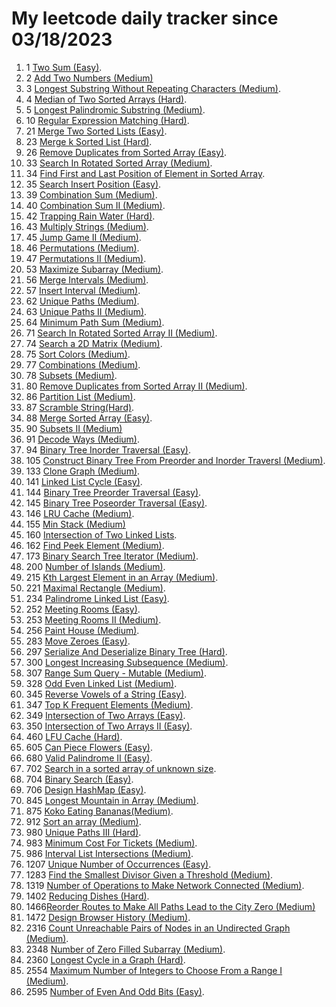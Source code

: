 # My leetcode daily tracker since 03/18/2023
1. 1 [Two Sum (Easy)](https://github.com/calebhuangsea/Leetcode/tree/main/leetcode/src/E1TwoSum).
2. 2 [Add Two Numbers (Medium)](https://github.com/calebhuangsea/Leetcode/tree/main/leetcode/src/M2AddTwoNumbers)
3. 3 [Longest Substring Without Repeating Characters (Medium)](https://github.com/calebhuangsea/Leetcode/tree/main/leetcode/src/M3LongestSubstringWithoutRepeatingCharacters).
4. 4 [Median of Two Sorted Arrays (Hard)](https://github.com/calebhuangsea/Leetcode/tree/main/leetcode/src/H4MedianOfTwoSortedArrays).
5. 5 [Longest Palindromic Substring (Medium)](https://github.com/calebhuangsea/Leetcode/tree/main/leetcode/src/M5LongestPalindromicSubstring).
6. 10 [Regular Expression Matching (Hard)](https://github.com/calebhuangsea/Leetcode/tree/main/leetcode/src/H10RegularExpressionMatching).
7. 21 [Merge Two Sorted Lists (Easy)](https://github.com/calebhuangsea/Leetcode/tree/main/leetcode/src/E21MergeTwoSortedLists).
8. 23 [Merge k Sorted List (Hard)](https://github.com/calebhuangsea/Leetcode/tree/main/leetcode/src/H23MergeKSortedLists).
9. 26 [Remove Duplicates from Sorted Array (Easy)](https://github.com/calebhuangsea/Leetcode/tree/main/leetcode/src/E26RemoveDuplicatesFromSortedArray).
10. 33 [Search In Rotated Sorted Array (Medium)](https://github.com/calebhuangsea/Leetcode/tree/main/leetcode/src/M33SearchInRotatedSortedArray).
11. 34 [Find First and Last Position of Element in Sorted Array](https://github.com/calebhuangsea/Leetcode/tree/main/leetcode/src/M34FindFirstAndLastPostionOfElementInSortedArray).
12. 35 [Search Insert Position (Easy)](https://github.com/calebhuangsea/Leetcode/tree/main/leetcode/src/E35SearchInsertPosition).
13. 39 [Combination Sum (Medium)](https://github.com/calebhuangsea/Leetcode/tree/main/leetcode/src/M39CombinationSum).
14. 40 [Combination Sum II (Medium)](https://github.com/calebhuangsea/Leetcode/tree/main/leetcode/src/M40CombinationSumII).
15. 42 [Trapping Rain Water (Hard)](https://github.com/calebhuangsea/Leetcode/tree/main/leetcode/src/H42TrappingRainWater).
16. 43 [Multiply Strings (Medium)](https://github.com/calebhuangsea/Leetcode/tree/main/leetcode/src/M43MultiplyStrings).
17. 45 [Jump Game II (Medium)](https://github.com/calebhuangsea/Leetcode/tree/main/leetcode/src/M45JumpGameII).
18. 46 [Permutations (Medium)](https://github.com/calebhuangsea/Leetcode/tree/main/leetcode/src/M46Permutations).
19. 47 [Permutations II (Medium)](https://github.com/calebhuangsea/Leetcode/tree/main/leetcode/src/M47PermutationsII).
20. 53 [Maximize Subarray (Medium)](https://github.com/calebhuangsea/Leetcode/tree/main/leetcode/src/M53MaximumSubarray).
21. 56 [Merge Intervals (Medium)](https://github.com/calebhuangsea/Leetcode/tree/main/leetcode/src/M56MergeIntervals).
22. 57 [Insert Interval (Medium)](https://github.com/calebhuangsea/Leetcode/tree/main/leetcode/src/M57InsertInterval).
23. 62 [Unique Paths (Medium)](https://github.com/calebhuangsea/Leetcode/tree/main/leetcode/src/M62UniquePaths).
24. 63 [Unique Paths II (Medium)](https://github.com/calebhuangsea/Leetcode/tree/main/leetcode/src/M63UniquePathsII).
25. 64 [Minimum Path Sum (Medium)](https://github.com/calebhuangsea/Leetcode/tree/main/leetcode/src/M64MinimumPathSum).
26. 71 [Search In Rotated Sorted Array II (Medium)](https://github.com/calebhuangsea/Leetcode/tree/main/leetcode/src/M71SearchInRotatedSortedArrayII).
27. 74 [Search a 2D Matrix (Medium)](https://github.com/calebhuangsea/Leetcode/tree/main/leetcode/src/M74SearchA2DMatrix).
28. 75 [Sort Colors (Medium)](https://github.com/calebhuangsea/Leetcode/tree/main/leetcode/src/M75SortColors).
29. 77 [Combinations (Medium)](https://github.com/calebhuangsea/Leetcode/tree/main/leetcode/src/M77Combinations).
30. 78 [Subsets (Medium)](https://github.com/calebhuangsea/Leetcode/tree/main/leetcode/src/M78Subsets).
31. 80 [Remove Duplicates from Sorted Array II (Medium)](https://github.com/calebhuangsea/Leetcode/tree/main/leetcode/src/M80RemoveDuplicatedFromSortedArrayII).
32. 86 [Partition List (Medium)](https://github.com/calebhuangsea/Leetcode/tree/main/leetcode/src/MPartitionList).
33. 87 [Scramble String(Hard)](https://github.com/calebhuangsea/Leetcode/tree/main/leetcode/src/H87ScrambleString).
34. 88 [Merge Sorted Array (Easy)](https://github.com/calebhuangsea/Leetcode/tree/main/leetcode/src/E88MergeSodtedArray).
35. 90 [Subsets II (Medium)](https://github.com/calebhuangsea/Leetcode/tree/main/leetcode/src/M90SubsetsII)
36. 91 [Decode Ways (Medium)](https://github.com/calebhuangsea/Leetcode/tree/main/leetcode/src/M91DecodeWays).
37. 94 [Binary Tree Inorder Traversal (Easy)](https://github.com/calebhuangsea/Leetcode/tree/main/leetcode/src/E94BinaryTreeInorderTraversal).
38. 105 [Construct Binary Tree From Preorder and Inorder Traversl (Medium)](https://github.com/calebhuangsea/Leetcode/tree/main/leetcode/src/M105ConstructBinaryTreeFromPreorderAndInorderTraversal).
39. 133 [Clone Graph (Medium)](https://github.com/calebhuangsea/Leetcode/tree/main/leetcode/src/M133CloneGraph).
40. 141 [Linked List Cycle (Easy)](https://github.com/calebhuangsea/Leetcode/tree/main/leetcode/src/E141LinkedListCycle).
41. 144 [Binary Tree Preorder Traversal (Easy)](https://github.com/calebhuangsea/Leetcode/tree/main/leetcode/src/E144BinaryTreePreorderTraversal).
42. 145 [Binary Tree Poseorder Traversal (Easy)](https://github.com/calebhuangsea/Leetcode/tree/main/leetcode/src/E145BinaryTreePostorderTraversal).
43. 146 [LRU Cache (Medium)](https://github.com/calebhuangsea/Leetcode/tree/main/leetcode/src/MLRUCache).
44. 155 [Min Stack (Medium)](https://github.com/calebhuangsea/Leetcode/tree/main/leetcode/src/M155MinStack)
45. 160 [Intersection of Two Linked Lists](https://github.com/calebhuangsea/Leetcode/tree/main/leetcode/src/E160IntersectionOfTwoLinkedLists).
46. 162 [Find Peek Element (Medium)](https://github.com/calebhuangsea/Leetcode/tree/main/leetcode/src/M162FindPeekElement).
47. 173 [Binary Search Tree Iterator (Medium)](https://github.com/calebhuangsea/Leetcode/tree/main/leetcode/src/M173BinarySearchTreeIterator).
48. 200 [Number of Islands (Medium)](https://github.com/calebhuangsea/Leetcode/tree/main/leetcode/src/M200NumberOfIslands).
49. 215 [Kth Largest Element in an Array (Medium)](https://github.com/calebhuangsea/Leetcode/tree/main/leetcode/src/M215KthLargestElementInAnArray).
50. 221 [Maximal Rectangle (Medium)](https://github.com/calebhuangsea/Leetcode/tree/main/leetcode/src/M221MaximalRectangle).
51. 234 [Palindrome Linked List (Easy)](https://github.com/calebhuangsea/Leetcode/tree/main/leetcode/src/E234PalindromeLinkedList).
52. 252 [Meeting Rooms (Easy)](https://github.com/calebhuangsea/Leetcode/tree/main/leetcode/src/E252MeetingRooms).
53. 253 [Meeting Rooms II (Medium)](https://github.com/calebhuangsea/Leetcode/tree/main/leetcode/src/M253MeetingRoomsII).
54. 256 [Paint House (Medium)](https://github.com/calebhuangsea/Leetcode/tree/main/leetcode/src/M256PaintHouse).
55. 283 [Move Zeroes (Easy)](https://github.com/calebhuangsea/Leetcode/tree/main/leetcode/src/E283MoveZeros).
56. 297 [Serialize And Deserialize Binary Tree (Hard)](https://github.com/calebhuangsea/Leetcode/tree/main/leetcode/src/H297SerializeAndDeserializeBinaryTree).
57. 300 [Longest Increasing Subsequence (Medium)](https://github.com/calebhuangsea/Leetcode/tree/main/leetcode/src/M300LongestIncreasingSubsequence).
58. 307 [Range Sum Query - Mutable (Medium)](https://github.com/calebhuangsea/Leetcode/tree/main/leetcode/src/M307RangeSumQueryMutable).
59. 328 [Odd Even Linked List (Medium)](https://github.com/calebhuangsea/Leetcode/tree/main/leetcode/src/M328OddEvenLinkedList).
60. 345 [Reverse Vowels of a String (Easy)](https://github.com/calebhuangsea/Leetcode/tree/main/leetcode/src/E345ReverseVowelsOfAString).
61. 347 [Top K Frequent Elements (Medium)](https://github.com/calebhuangsea/Leetcode/tree/main/leetcode/src/M347TopKFrequentElements).
62. 349 [Intersection of Two Arrays (Easy)](https://github.com/calebhuangsea/Leetcode/tree/main/leetcode/src/E349IntersectionofTwoArrays).
63. 350 [Intersection of Two Arrays II (Easy)](https://github.com/calebhuangsea/Leetcode/tree/main/leetcode/src/E350IntersectionofTwoArraysII).
64. 460 [LFU Cache (Hard)](https://github.com/calebhuangsea/Leetcode/tree/main/leetcode/src/H460LFUCache).
65. 605 [Can Piece Flowers (Easy)](https://github.com/calebhuangsea/Leetcode/tree/main/leetcode/src/E605CanPieceFlowers).
66. 680 [Valid Palindrome II (Easy)](https://github.com/calebhuangsea/Leetcode/tree/main/leetcode/src/E680ValidPalindromeII).
67. 702 [Search in a sorted array of unknown size](https://github.com/calebhuangsea/Leetcode/tree/main/leetcode/src/M702SearchInASortedArrayOfUnknownSize).
68. 704 [Binary Search (Easy)](https://github.com/calebhuangsea/Leetcode/tree/main/leetcode/src/E704BinarySearch).
69. 706 [Design HashMap (Easy)](https://github.com/calebhuangsea/Leetcode/tree/main/leetcode/src/E706DesignHashMap).
70. 845 [Longest Mountain in Array (Medium)](https://github.com/calebhuangsea/Leetcode/tree/main/leetcode/src/M845LongestMountainInArray).
71. 875 [Koko Eating Bananas(Medium)](https://github.com/calebhuangsea/Leetcode/tree/main/leetcode/src/M875KokoEatingBananas).
72. 912 [Sort an array (Medium)](https://github.com/calebhuangsea/Leetcode/tree/main/leetcode/src/M912SortAnArray).
73. 980 [Unique Paths III (Hard)](https://github.com/calebhuangsea/Leetcode/tree/main/leetcode/src/H980UniquePathsIII).
74. 983 [Minimum Cost For Tickets (Medium)](https://github.com/calebhuangsea/Leetcode/tree/main/leetcode/src/M983MinimumCostForTickets).
75. 986 [Interval List Intersections (Medium)](https://github.com/calebhuangsea/Leetcode/tree/main/leetcode/src/M986IntervalListIntersections).
76. 1207 [Unique Number of Occurrences (Easy)](https://github.com/calebhuangsea/Leetcode/tree/main/leetcode/src/E1207UniqueNumberOfOccurrences).
77. 1283 [Find the Smallest Divisor Given a Threshold (Medium)](https://github.com/calebhuangsea/Leetcode/tree/main/leetcode/src/M1283FindTheSmallestDivisorGivenAThreshold).
78. 1319 [Number of Operations to Make Network Connected (Medium)](https://github.com/calebhuangsea/Leetcode/tree/main/leetcode/src/M1319NumberOfOperationsToMakeNetworkConnected).
79. 1402 [Reducing Dishes (Hard)](https://github.com/calebhuangsea/Leetcode/tree/main/leetcode/src/H1402ReducingDishes).
80. 1466[Reorder Routes to Make All Paths Lead to the City Zero (Medium)](https://github.com/calebhuangsea/Leetcode/tree/main/leetcode/src/M1466ReorderRoutesToMakeAllPathsLeadToTheCityZero)
81. 1472 [Design Browser History (Medium)](https://github.com/calebhuangsea/Leetcode/tree/main/leetcode/src/M1472DesignBrowserHistory).
82. 2316 [Count Unreachable Pairs of Nodes in an Undirected Graph (Medium)](https://github.com/calebhuangsea/Leetcode/tree/main/leetcode/src/M1472DesignBrowserHistory).
83. 2348 [Number of Zero Filled Subarray (Medium)](https://github.com/calebhuangsea/Leetcode/tree/main/leetcode/src/M2316CountUnreachablePairsOfNodesInAnUndirectedGraph).
84. 2360 [Longest Cycle in a Graph (Hard)](https://github.com/calebhuangsea/Leetcode/tree/main/leetcode/src/H2360LongestCycleInAGraph).
85. 2554 [Maximum Number of Integers to Choose From a Range I (Medium)](https://github.com/calebhuangsea/Leetcode/tree/main/leetcode/src/M2554MaximumNumberOfIntegersToChooseFromARangeI).
86. 2595 [Number of Even And Odd Bits (Easy)](https://github.com/calebhuangsea/Leetcode/tree/main/leetcode/src/E2595NumberOfEvenAndOddBits).